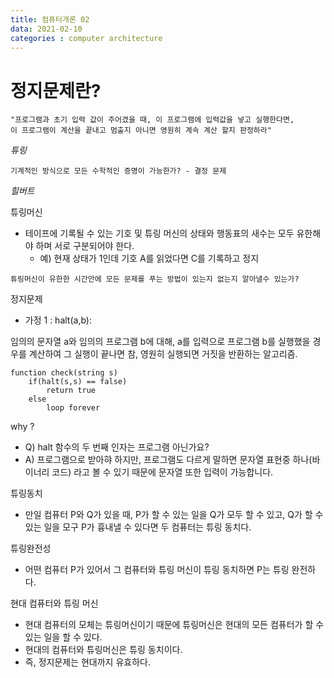 ```yaml
---
title: 컴퓨터개론 02
data: 2021-02-10
categories : computer architecture
---
```


# 정지문제란?

```
"프로그램과 초기 입력 값이 주어겼을 때, 이 프로그램에 입력값을 넣고 실행한다면,
이 프로그램이 계산을 끝내고 멈출지 아니면 영원히 계속 계산 할지 판정하라"
```
_튜링_

```
기계적인 방식으로 모든 수학적인 증명이 가능한가? - 결정 문제
```
_힐버트_

튜링머신
- 테이프에 기록될 수 있는 기호 및 튜링 머신의 상태와 행동표의 새수는 모두 유한해야 하며 서로 구분되어야 한다.
    - 예) 현재 상태가 1인데 기호 A를 읽었다면 C를 기록하고 정지

```
튜링머신이 유한한 시간안에 모든 문제를 푸는 방법이 있는지 없는지 알아낼수 있는가?
```

정지문제

- 가정 1 : halt(a,b):

임의의 문자열 a와 임의의 프로그램 b에 대해, a를 입력으로 프로그램 b를 실행했을 경우를 계산하여
그 실행이 끝나면 참, 영원히 실행되면 거짓을 반환하는 알고리즘.


```
function check(string s)
    if(halt(s,s) == false)
        return true
    else
        loop forever
```

why ?
- Q) halt 함수의 두 번째 인자는 프로그램 아닌가요?
- A) 프로그램으로 받아햐 하지만, 프로그램도 다르게 말하면 문자열 표현중 하나(바이너리 코드) 라고 볼 수 있기 때문에 문자열 또한 입력이 가능합니다. 

튜링동치
- 만일 컴퓨터 P와 Q가 있을 때, P가 할 수 있는 일을 Q가 모두
할 수 있고, Q가 할 수 있는 일을 모구 P가 흉내낼 수 있다면 두 컴퓨터는 튜링 동치다.

튜링완전성
- 어떤 컴퓨터 P가 있어서 그 컴퓨터와 튜링 머신이 튜링 동치하면 P는 튜링 완전하다.

현대 컴퓨터와 튜링 머신
- 현대 컴퓨터의 모체는 튜링머신이기 때문에 튜링머신은 현대의 모든 컴퓨터가 할 수 있는 일을 할 수 있다.
- 현대의 컴퓨터와 튜링머신은 튜링 동치이다.
- 즉, 정지문제는 현대까지 유효하다.